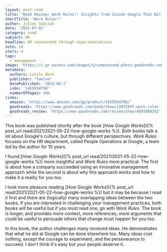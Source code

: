 ```yaml
---
layout: post-read
title: "Book Review: Work Rules!: Insights from Inside Google That Will Transform How You Live and Lead"
shortTitle: "Work Rules!"
author: Julien Sobczak
date: '2021-07-01'
category: read
subject: HR
headline: HR reinvented through experimentations
note: 14
stars: 4
tags:
  - management
image: 'https://i.gr-assets.com/images/S/compressed.photo.goodreads.com/books/1420790922l/22875447.jpg'
metadata:
  authors: Laszlo Bock
  publisher: "Twelve"
  datePublished: '2015-04-7'
  isbn: '1455554790'
  numberOfPages: 406
links:
  amazon: 'https://www.amazon.com/gp/product/1455554790/'
  goodreads: 'https://www.goodreads.com/book/show/22875447-work-rules'
  goodreads_review: 'https://www.goodreads.com/review/show/4091008352'
---
```


This book was published shortly after the book [_How Google Works_]({% post_url read/2021/2021-05-22-how-google-works %}). Both books talk a lot about Google's culture, but through different perspectives. _Work Rules_ focuses on the HR department, called People Operations at Google, a team led by the author for 10 years.

I found [_How Google Works_]({% post_url read/2021/2021-05-22-how-google-works %}) more insightful and _Work Rules_ more practical. The first is about how a company succeeded using an innovative management approach while the second is about why this approach works and how to make it a reality for you too.

I took more pleasure reading [_How Google Works_]({% post_url read/2021/2021-05-22-how-google-works %}) but it may be because I read it first and there are (logically) many overlapping ideas between the two books. If you are interested in challenging your management practices, both books will be useful but if you must read one, go with _Work Rules_. The book is longer, and provides more context, more references, more arguments that could be useful to persuade others that change must happen for you too.

In this book, the author challenges many received ideas. He demonstrates that what he did at Google can be done elsewhere too. Many ideas cost nothing, except the courage to experiment, and the perseverance to succeed. I don't think it's easy but your people deserve it.
